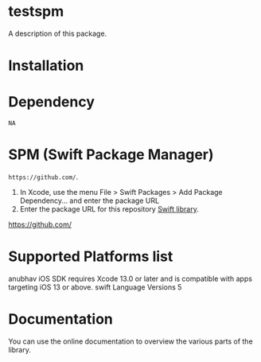 # testspm

A description of this package.


# Installation

# Dependency
`NA`



# SPM (Swift Package Manager)

`https://github.com/`.

1. In Xcode, use the menu File > Swift Packages > Add Package Dependency... and enter the package URL
2. Enter the package URL for this repository [ Swift library](https://github.com/).

https://github.com/


# Supported Platforms list

anubhav iOS SDK requires Xcode 13.0 or later and is compatible with apps targeting iOS 13 or above.
swift Language Versions 5

# Documentation

You can use the online documentation to overview the various parts of the library.
